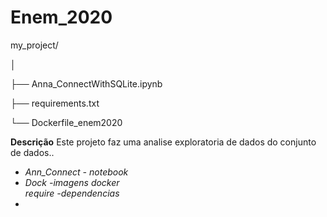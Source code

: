 # Enem_2020

my_project/

│

├── Anna_ConnectWithSQLite.ipynb

├── requirements.txt

└── Dockerfile_enem2020

**Descrição**
Este projeto faz uma analise exploratoria de dados do conjunto de dados..

- *Ann_Connect - notebook*
- *Dock -imagens docker*  
  *require -dependencias*
- 
